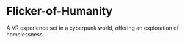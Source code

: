 # Flicker-of-Humanity
A VR experience set in a cyberpunk world, offering an exploration of homelessness.
